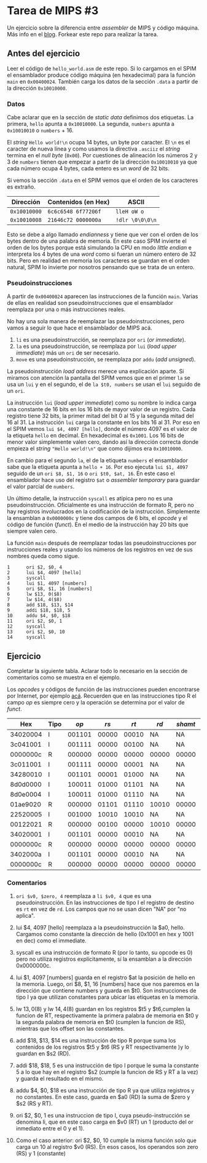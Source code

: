 # Tarea de MIPS \#3

Un ejercicio sobre la diferencia entre _assembler_ de MIPS y código máquina.
Más info en el [blog](https://la35.net/orga/mips-maquina.html). Forkear este repo para realizar la tarea.

## Antes del ejercicio

Leer el código de `hello_world.asm` de este repo. Si lo cargamos en el SPIM el ensamblador produce código máquina (en hexadecimal) para la función `main` en `0x00400024`. También carga los datos de la sección `.data` a partir de la dirección `0x10010000`.

### Datos

Cabe aclarar que en la sección de _static data_ definimos dos etiquetas. La primera, `hello` apunta a `0x10010000`. La segunda, `numbers` apunta a `0x10010010` o `numbers` + 16.

El _string_ `Hello world!\n` ocupa 14 bytes, un byte por caracter. El `\n` es el caracter de nueva línea y como usamos la directiva `.asciiz` el _string_ termina en el _null byte_ (`0x00`).  Por cuestiones de alineación los números 2 y 3 de `numbers` tienen que empezar a partir de la dirección `0x10010010` ya que cada número ocupa 4 bytes, cada entero es un _word_ de 32 bits.

Si vemos la sección `.data` en el SPIM vemos que el orden de los caracteres es extraño.

|Dirección   | Contenidos (en Hex) | ASCII         |
|------------|---------------------|---------------|
|`0x10010000`|`6c6c6548 6f77206f`  |`lleH oW o`    |
|`0x10010008`|`21646c72 0000000a`  |`!dlr \0\0\0\n`|

Esto se debe a algo llamado _endianness_ y tiene que ver con el orden de los bytes dentro de una palabra de memoria. En este caso SPIM invierte el orden de los bytes porque está simulando la CPU en modo _little endian_ e interpreta los 4 bytes de una _word_ como si fueran un número entero de 32 bits. Pero en realidad en memoria los caracteres se guardan en el orden natural, SPIM lo invierte por nosotros pensando que se trata de un entero.

### Pseudoinstrucciones

A partir de `0x00400024` aparecen las instrucciones de la función `main`. Varias de ellas en realidad son pseudoinstrucciones que el ensamblador reemplaza por una o más instrucciones reales.

No hay una sola manera de reemplazar las pseudoinstrucciones, pero vamos a seguir lo que hace el ensamblador de MIPS acá.

1. `li` es una pseudoinstrucción, se reemplaza por `ori` (_or immediate_).
2. `la` es una pseudoinstrucción, se reemplaza por `lui` (_load upper immediate_) más un `ori` de ser necesario.
3. `move` es una pseudoinstrucción, se reemplaza por `addu` (_add unsigned_).

La pseudoinstrucción _load address_ merece una explicación aparte. Si miramos con atención la pantalla del SPIM vemos que en el primer `la` se usa un `lui` y en el segundo, el de `la $t0, numbers` se usan el `lui` seguido de un `ori`.

La instrucción `lui` (_load upper immediate_) como su nombre lo indica carga una constante de 16 bits en los 16 bits de mayor valor de un registro. Cada registro tiene 32 bits, la primer mitad del bit 0 al 15 y la segunda mitad del 16 al 31. La instrucción `lui` carga la constante en los bits 16 al 31. Por eso en el SPIM vemos `lui $4, 4097 [hello]`, donde el número 4097 es el valor de la etiqueta `hello` en decimal. En hexadecimal es `0x1001`. Los 16 bits de menor valor simplemente valen cero, dando así la dirección correcta donde empieza el _string_ `"Hello world!\n"` que como dijimos era `0x10010000`.

En cambio para el segundo `la`, el de la etiqueta `numbers` el ensamblador sabe que la etiqueta apunta a `hello + 16`. Por eso ejecuta `lui $1, 4097` seguido de un `ori $8, $1, 16` o `ori $t0, $at, 16`. En este caso el ensamblador hace uso del registro `$at` o _assembler temporary_ para guardar el valor parcial de `numbers`.   

Un último detalle, la instrucción `syscall` es atípica pero no es una pseudoinstrucción. Oficialmente es una instrucción de formato R, pero no hay registros involucrados en la codificación de la instrucción. Simplemente la ensamblan a `0x0000000c` y tiene dos campos de 6 bits, el _opcode_ y el código de función (_funct_). En el medio de la instrucción hay 20 bits que siempre valen cero.

La función `main` después de reemplazar todas las pseudoinstrucciones por instrucciones reales y usando los números de los registros en vez de sus nombres queda como sigue.

```
1      ori $2, $0, 4
2      lui $4, 4097 [hello]
3      syscall
4      lui $1, 4097 [numbers]
5      ori $8, $1, 16 [numbers]   
6      lw $13, 0($8)
7      lw $14, 4($8)
8      add $18, $13, $14
9      addi $18, $18, 5  
10     addu $4, $0, $18
11     ori $2, $0, 1
12     syscall     
13     ori $2, $0, 10    
14     syscall
```

## Ejercicio

Completar la siguiente tabla. Aclarar todo lo necesario en la sección de comentarios como se muestra en el ejemplo.

Los _opcodes_ y códigos de función de las instrucciones pueden encontrarse por Internet, por ejemplo [acá](https://en.wikibooks.org/wiki/MIPS_Assembly/Instruction_Formats). Recuerden que en las instrucciones tipo R el campo _op_ es siempre cero y la operación se determina por el valor de _funct_.

|Hex     |Tipo|_op_  |_rs_ |_rt_ |_rd_ |_shamt_|_funct_|_imm_           |Comentarios|
|--------|----|------|-----|-----|-----|-------|-------|----------------|---|
|34020004|I   |001101|00000|00010|NA   |NA     |NA     |0000000000000100|#1|
|3c041001|	I	|001111|	00000|	00100|	NA|	NA|	NA|	0001000000000001|	|#2|
|0000000c|	R	|000000|	00000|	00000|	00000|	00000|	001100|	NA|	#3|
|3c011001|	I|	001111|	00000|	00001|	NA|	NA|	NA|	0001000000000001|	#4|
|34280010|	I	|001101|	00001|	01000|	NA|	NA|	NA|	0000000000010000|	#5|
|8d0d0000|	I	|100011|	01000|	01101|	NA|	NA|	NA|	0000000000000000|	#6|
|8d0e0004|	I	|100011|	01000|	01110|	NA|	NA|	NA|	0000000000000100|	#7|
|01ae9020|	R	|000000|	01101|	01110|	10010|	00000|	100000|	NA|	#8|
|22520005|	I	|001000|	10010|	10010|	NA|	NA|	NA|0000000000000101	|#9|
|00122021|	R	|000000|	00100|	00000|	10010|	00000|	100000|	NA|	#10|
|34020001|	I	|001101|	00000|	00010|	NA|	NA|	NA|	0000000000000001|	#11|
|0000000c|	R	|000000|	00000|	00000|	00000|	00000|	001100|	NA|	#12|
|3402000a|	I	|001101|	00000|	00010|	NA|	NA|	NA|	0000000000001010|	#13|
|0000000c|	R	|000000|	00000|	00000|	00000|	00000|	001100|	NA|	#14|

### Comentarios

1. `ori $v0, $zero, 4` reemplaza a `li $v0, 4` que es una pseudoinstrucción. En las instrucciones de tipo I el registro de destino es `rt` en vez de `rd`. Los campos que no se usan dicen "NA" por "no aplica".

2. lui $4, 4097 [hello] reemplaza a la pseudoinstrucción la $a0, hello. Cargamos como constante la dirección de hello (0x1001 en hex y 1001 en dec) como el immediate.

3. syscall es una instrucción de formato R (por lo tanto, su opcode es 0) pero no utiliza registros explícitamente, sí la ensamblan a la dirección 0x0000000c.

4. lui $1, 4097 [numbers] guarda en el registro $at la posición de hello en la memoria. Luego, ori $8, $1, 16 [numbers] hace que nos paremos en la dirección que contiene numbers y guarda en $t0. Son instrucciones de tipo I ya que utilizan constantes para ubicar las etiquetas en la memoria.

5. lw $13, 0($8) y lw $14, 4($8) guardan en los registros $t5 y $t6,cumplen la funcion de RT, respectivamente la primera palabra de memoria en $t0 y la segunda palabra de memoria en $t0 (cumplen la funcion de RS), mientras que los offset son las constantes.

6. add $18, $13, $14 es una instrucción de tipo R porque suma los contenidos de los registros $t5 y $t6 (RS y RT respectivamente )y lo guardan en $s2 (RD).

7. addi $18, $18, 5 es una instrucción de tipo I porque le suma la constante 5 a lo que hay en el registro $s2 (cumple la funcion de RS y RT a la vez) y guarda el resultado en el mismo.

8. addu $4, $0, $18 es una instrucción de tipo R ya que utiliza registros y no constantes. En este caso, guarda en $a0 (RD) la suma de $zero y $s2 (RS y RT).

9. ori $2, $0, 1 es una instruccion de tipo I, cuya pseudo-instrucción se denomina li, que en este caso carga en $v0 (RT) un 1 (producto del or inmediato entre el 0 y el 1).

10. Como el caso anterior: ori $2, $0, 10 cumple la misma función solo que carga un 10 al registro $v0 (RS). En esos casos, los operandos son zero (RS) y 1 (constante)
